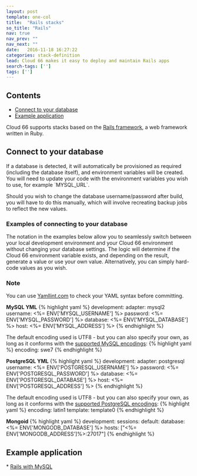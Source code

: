 ```yaml
---
layout: post
template: one-col
title:  "Rails stacks"
so_title: "Rails"
nav: true
nav_prev: ""
nav_next: ""
date:   2016-11-18 16:27:22
categories: stack-definition
lead: Cloud 66 makes it easy to deploy and maintain Rails apps
search-tags: ['']
tags: ['']
---
```


<h2>Contents</h2>
<ul class="page-toc">   
  <li><a href="#connect">Connect to your database</a></li>         
  <li><a href="#example">Example application</a></li>   
</li>    
</ul>

Cloud 66 supports stacks based on the [Rails framework](http://rubyonrails.org/), a web framework written in Ruby.

<h2 id="connect">Connect to your database</h2>
If a database is detected, it will automatically be provisioned as required (including the database itself), and environment variables will be created. You will need to update your code with the environment variables you wish to use, for example `MYSQL_URL`.

Should you wish to change the database username/password after build, you will have to do this manually, which will involve recreating backup jobs to reflect the new values.

### Examples of connecting to your database

The notation in the examples below allow you to seamlessly switch between your local development environment and your Cloud 66 environment without
changing your database settings. The logic will determine if the Cloud 66 environment variable exists, and depending on the result, generate a value
or use your own value. Alternatively, you can simply hard-code values as you wish.

<div class="notice">
    <h3>Note</h3>
    <p>You can use <a href="http://yamllint.com/" target="_blank">Yamllint.com</a> to check your YAML syntax before committing.</p>
</div>

**MySQL YML**
{% highlight yaml %}
development:
    adapter: mysql2
    username: <%= ENV['MYSQL_USERNAME'] %>
    password: <%= ENV['MYSQL_PASSWORD'] %>
    database: <%= ENV['MYSQL_DATABASE'] %>
    host: <%= ENV['MYSQL_ADDRESS'] %>
{% endhighlight %}

The default encoding used is UTF8 - but you can also specify your own, as long as it conforms with the [supported MySQL encodings](https://dev.mysql.com/doc/refman/5.5/en/charset-charsets.html):
{% highlight yaml %}
encoding: swe7
{% endhighlight %}

**PostgreSQL YML**
{% highlight yaml %}
development:
    adapter: postgresql
    username: <%= ENV['POSTGRESQL_USERNAME'] %>
    password: <%= ENV['POSTGRESQL_PASSWORD'] %>
    database: <%= ENV['POSTGRESQL_DATABASE'] %>
    host: <%= ENV['POSTGRESQL_ADDRESS'] %>
{% endhighlight %}

The default encoding used is UTF8 - but you can also specify your own, as long as it conforms with the [supported PostgreSQL encodings](http://www.postgresql.org/docs/9.3/static/multibyte.html):
{% highlight yaml %}
encoding: latin1
template: template0
{% endhighlight %}

**Mongoid**
{% highlight yaml %}
development:
  sessions:
    default:
      database: <%= ENV['MONGODB_DATABASE'] %>
      hosts: ["<%= ENV['MONGODB_ADDRESS']%>:27017"]
{% endhighlight %}

<h2 id="example">Example application</h2>
* <a href="https://app.cloud66.com/stacks/new?eduid=rails_mysql" target="_blank">Rails with MySQL</a>